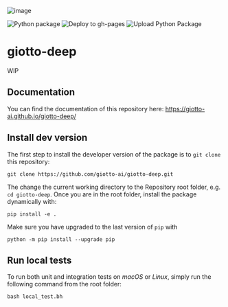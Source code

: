 ![image](https://github.com/giotto-ai/giotto-deep/blob/master/docs/giotto-deep-big.svg)

![Python package](https://github.com/giotto-ai/giotto-deep/workflows/Python%20package/badge.svg)
![Deploy to gh-pages](https://github.com/giotto-ai/giotto-deep/workflows/Deploy%20to%20gh-pages/badge.svg)
![Upload Python Package](https://github.com/giotto-ai/giotto-deep/workflows/Upload%20Python%20Package/badge.svg)
# giotto-deep

WIP
## Documentation

You can find the documentation of this repository here: https://giotto-ai.github.io/giotto-deep/

## Install dev version

The first step to install the developer version of the package is to `git clone` this repository:
```
git clone https://github.com/giotto-ai/giotto-deep.git
```
The change the current working directory to the Repository root folder, e.g. `cd giotto-deep`. 
Once you are in the root folder, install the package dynamically with:
```
pip install -e .
```
Make sure you have upgraded to the last version of `pip` with
```
python -m pip install --upgrade pip
```

## Run local tests
To run both unit and integration tests on *macOS* or *Linux*, simply run the following command from the root folder:
```
bash local_test.bh
```
